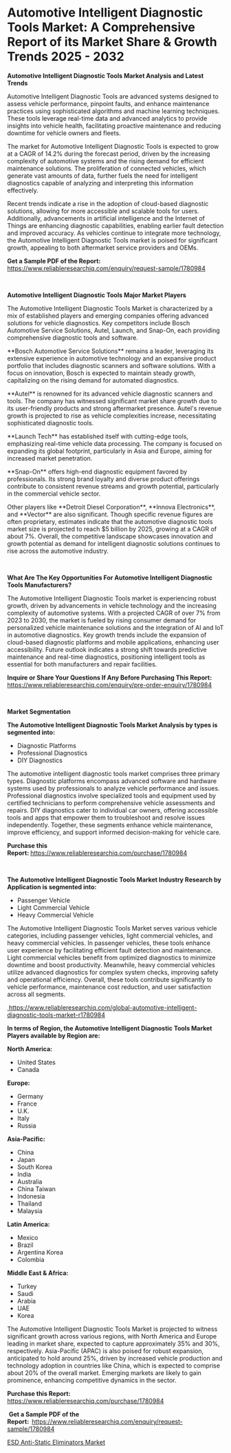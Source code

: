 <p><h1>Automotive Intelligent Diagnostic Tools Market: A Comprehensive Report of its Market Share & Growth Trends 2025 - 2032</h1></p><p><strong>Automotive Intelligent Diagnostic Tools Market Analysis and Latest Trends</strong></p>
<p><p>Automotive Intelligent Diagnostic Tools are advanced systems designed to assess vehicle performance, pinpoint faults, and enhance maintenance practices using sophisticated algorithms and machine learning techniques. These tools leverage real-time data and advanced analytics to provide insights into vehicle health, facilitating proactive maintenance and reducing downtime for vehicle owners and fleets.</p><p>The market for Automotive Intelligent Diagnostic Tools is expected to grow at a CAGR of 14.2% during the forecast period, driven by the increasing complexity of automotive systems and the rising demand for efficient maintenance solutions. The proliferation of connected vehicles, which generate vast amounts of data, further fuels the need for intelligent diagnostics capable of analyzing and interpreting this information effectively.</p><p>Recent trends indicate a rise in the adoption of cloud-based diagnostic solutions, allowing for more accessible and scalable tools for users. Additionally, advancements in artificial intelligence and the Internet of Things are enhancing diagnostic capabilities, enabling earlier fault detection and improved accuracy. As vehicles continue to integrate more technology, the Automotive Intelligent Diagnostic Tools market is poised for significant growth, appealing to both aftermarket service providers and OEMs.</p></p>
<p><strong>Get a Sample PDF of the Report:&nbsp;</strong> <a href="https://www.reliableresearchiq.com/enquiry/request-sample/1780984?utm_campaign=2212&utm_medium=2&utm_source=Github&utm_content=ia&utm_term=25032025&utm_id=automotive-intelligent-diagnostic-tools">https://www.reliableresearchiq.com/enquiry/request-sample/1780984</a></p>
<p>&nbsp;</p>
<p><strong>Automotive Intelligent Diagnostic Tools Major Market Players</strong></p>
<p><p>The Automotive Intelligent Diagnostic Tools Market is characterized by a mix of established players and emerging companies offering advanced solutions for vehicle diagnostics. Key competitors include Bosch Automotive Service Solutions, Autel, Launch, and Snap-On, each providing comprehensive diagnostic tools and software.</p><p>**Bosch Automotive Service Solutions** remains a leader, leveraging its extensive experience in automotive technology and an expansive product portfolio that includes diagnostic scanners and software solutions. With a focus on innovation, Bosch is expected to maintain steady growth, capitalizing on the rising demand for automated diagnostics.</p><p>**Autel** is renowned for its advanced vehicle diagnostic scanners and tools. The company has witnessed significant market share growth due to its user-friendly products and strong aftermarket presence. Autel's revenue growth is projected to rise as vehicle complexities increase, necessitating sophisticated diagnostic tools.</p><p>**Launch Tech** has established itself with cutting-edge tools, emphasizing real-time vehicle data processing. The company is focused on expanding its global footprint, particularly in Asia and Europe, aiming for increased market penetration.</p><p>**Snap-On** offers high-end diagnostic equipment favored by professionals. Its strong brand loyalty and diverse product offerings contribute to consistent revenue streams and growth potential, particularly in the commercial vehicle sector.</p><p>Other players like **Detroit Diesel Corporation**, **Innova Electronics**, and **Vector** are also significant. Though specific revenue figures are often proprietary, estimates indicate that the automotive diagnostic tools market size is projected to reach $5 billion by 2025, growing at a CAGR of about 7%. Overall, the competitive landscape showcases innovation and growth potential as demand for intelligent diagnostic solutions continues to rise across the automotive industry.</p></p>
<p>&nbsp;</p>
<p><strong>What Are The Key Opportunities For Automotive Intelligent Diagnostic Tools Manufacturers?</strong></p>
<p><p>The Automotive Intelligent Diagnostic Tools market is experiencing robust growth, driven by advancements in vehicle technology and the increasing complexity of automotive systems. With a projected CAGR of over 7% from 2023 to 2030, the market is fueled by rising consumer demand for personalized vehicle maintenance solutions and the integration of AI and IoT in automotive diagnostics. Key growth trends include the expansion of cloud-based diagnostic platforms and mobile applications, enhancing user accessibility. Future outlook indicates a strong shift towards predictive maintenance and real-time diagnostics, positioning intelligent tools as essential for both manufacturers and repair facilities.</p></p>
<p><strong>Inquire or Share Your Questions If Any Before Purchasing This Report:</strong> <a href="https://www.reliableresearchiq.com/enquiry/pre-order-enquiry/1780984?utm_campaign=2212&utm_medium=2&utm_source=Github&utm_content=ia&utm_term=25032025&utm_id=automotive-intelligent-diagnostic-tools">https://www.reliableresearchiq.com/enquiry/pre-order-enquiry/1780984</a></p>
<p>&nbsp;</p>
<p><strong>Market Segmentation</strong></p>
<p><strong>The Automotive Intelligent Diagnostic Tools Market Analysis by types is segmented into:</strong></p>
<p><ul><li>Diagnostic Platforms</li><li>Professional Diagnostics</li><li>DIY Diagnostics</li></ul></p>
<p><p>The automotive intelligent diagnostic tools market comprises three primary types. Diagnostic platforms encompass advanced software and hardware systems used by professionals to analyze vehicle performance and issues. Professional diagnostics involve specialized tools and equipment used by certified technicians to perform comprehensive vehicle assessments and repairs. DIY diagnostics cater to individual car owners, offering accessible tools and apps that empower them to troubleshoot and resolve issues independently. Together, these segments enhance vehicle maintenance, improve efficiency, and support informed decision-making for vehicle care.</p></p>
<p><strong>Purchase this Report:&nbsp;</strong><a href="https://www.reliableresearchiq.com/purchase/1780984?utm_campaign=2212&utm_medium=2&utm_source=Github&utm_content=ia&utm_term=25032025&utm_id=automotive-intelligent-diagnostic-tools">https://www.reliableresearchiq.com/purchase/1780984</a></p>
<p>&nbsp;</p>
<p><strong>The Automotive Intelligent Diagnostic Tools Market Industry Research by Application is segmented into:</strong></p>
<p><ul><li>Passenger Vehicle</li><li>Light Commercial Vehicle</li><li>Heavy Commercial Vehicle</li></ul></p>
<p><p>The Automotive Intelligent Diagnostic Tools Market serves various vehicle categories, including passenger vehicles, light commercial vehicles, and heavy commercial vehicles. In passenger vehicles, these tools enhance user experience by facilitating efficient fault detection and maintenance. Light commercial vehicles benefit from optimized diagnostics to minimize downtime and boost productivity. Meanwhile, heavy commercial vehicles utilize advanced diagnostics for complex system checks, improving safety and operational efficiency. Overall, these tools contribute significantly to vehicle performance, maintenance cost reduction, and user satisfaction across all segments.</p></p>
<p><a href="https://www.reliableresearchiq.com/global-automotive-intelligent-diagnostic-tools-market-r1780984?utm_campaign=2212&utm_medium=2&utm_source=Github&utm_content=ia&utm_term=25032025&utm_id=automotive-intelligent-diagnostic-tools">&nbsp;https://www.reliableresearchiq.com/global-automotive-intelligent-diagnostic-tools-market-r1780984</a></p>
<p><strong>In terms of Region, the Automotive Intelligent Diagnostic Tools Market Players available by Region are:</strong></p>
<p>
    <p> <strong> North America: </strong>
        <ul>
            <li>United States</li>
            <li>Canada</li>
        </ul>
        </p> 
    <p> <strong> Europe: </strong>
        <ul>
            <li>Germany</li>
            <li>France</li>
            <li>U.K.</li>
            <li>Italy</li>
            <li>Russia</li>
        </ul>
        </p> 
    <p> <strong> Asia-Pacific: </strong>
        <ul>
            <li>China</li>
            <li>Japan</li>
            <li>South Korea</li>
            <li>India</li>
            <li>Australia</li>
            <li>China Taiwan</li>
            <li>Indonesia</li>
            <li>Thailand</li>
            <li>Malaysia</li>
        </ul>
        </p> 
    <p> <strong> Latin America: </strong>
        <ul>
            <li>Mexico</li>
            <li>Brazil</li>
            <li>Argentina Korea</li>
            <li>Colombia</li>
        </ul>
        </p> 
    <p> <strong> Middle East & Africa: </strong>
        <ul>
            <li>Turkey</li>
            <li>Saudi</li>
            <li>Arabia</li>
            <li>UAE</li>
            <li>Korea</li>
        </ul>
    </p>
    </p>
<p><p>The Automotive Intelligent Diagnostic Tools Market is projected to witness significant growth across various regions, with North America and Europe leading in market share, expected to capture approximately 35% and 30%, respectively. Asia-Pacific (APAC) is also poised for robust expansion, anticipated to hold around 25%, driven by increased vehicle production and technology adoption in countries like China, which is expected to comprise about 20% of the overall market. Emerging markets are likely to gain prominence, enhancing competitive dynamics in the sector.</p></p>
<p><strong>Purchase this Report: </strong><a href="https://www.reliableresearchiq.com/purchase/1780984?utm_campaign=2212&utm_medium=2&utm_source=Github&utm_content=ia&utm_term=25032025&utm_id=automotive-intelligent-diagnostic-tools">https://www.reliableresearchiq.com/purchase/1780984</a></p>
<p>&nbsp;<strong>Get a Sample PDF of the Report:&nbsp;&nbsp;</strong><a href="https://www.reliableresearchiq.com/enquiry/request-sample/1780984?utm_campaign=2212&utm_medium=2&utm_source=Github&utm_content=ia&utm_term=25032025&utm_id=automotive-intelligent-diagnostic-tools">https://www.reliableresearchiq.com/enquiry/request-sample/1780984</a></p>
<p><strong></strong></p>
<p><p><a href="https://github.com/AshrafKhan865/Market-Research-Report-List-1/blob/main/esd-anti-static-eliminators-market.md?utm_campaign=2212&utm_medium=2&utm_source=Github&utm_content=ia&utm_term=25032025&utm_id=automotive-intelligent-diagnostic-tools">ESD Anti-Static Eliminators Market</a></p></p>